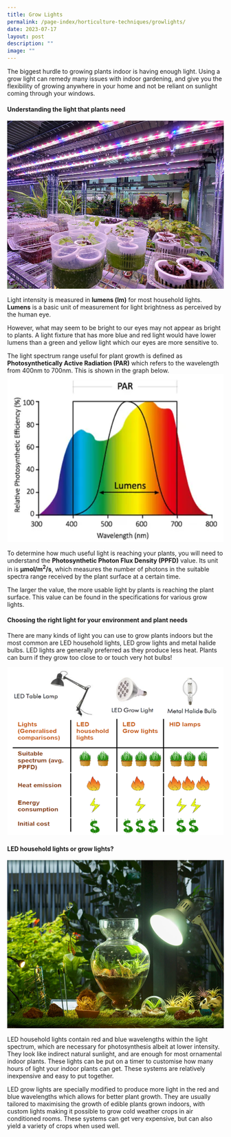 ```yaml
---
title: Grow Lights
permalink: /page-index/horticulture-techniques/growlights/
date: 2023-07-17
layout: post
description: ""
image: ""
---
```

<section>
<p>The biggest hurdle to growing plants indoor is having enough light. Using a grow light can remedy many issues with indoor gardening, and give you the flexibility of growing anywhere in your home and not be reliant on sunlight coming through your windows. </p>
</section>
<section>
<h4>Understanding the light that plants need</h4>
	<img style="height:390px; width:520px" src="/images/Hardscapes/Growlight_JacChua%20(2).jpg">
<p>Light intensity is measured in <b>lumens (lm)</b> for most household lights. <b>Lumens</b> is a basic unit of measurement for light brightness as perceived by the human eye.</p>
<p>However, what may seem to be bright to our eyes may not appear as bright to plants. A light fixture that has more blue and red light would have lower lumens than a green and yellow light which our eyes are more sensitive to.</p>  
<p>The light spectrum range useful for plant growth is defined as <b>Photosynthetically Active Radiation (PAR)</b> which refers to the wavelength from 400nm to 700nm. This is shown in the graph below.
	<img style="height:390px; width:520px" src="/images/Horti%20techniques/grow%20lights%20wavelength.png">
</p><p>To determine how much useful light is reaching your plants, you will need to understand the <b>Photosynthetic Photon Flux Density (PPFD)</b> value. Its unit in is <b>µmol/m<sup>2</sup>/s</b>, which measures the number of photons in the suitable spectra range received by the plant surface at a certain time.</p>
<p>The larger the value, the more usable light by plants is reaching the plant surface. This value can be found in the specifications for various grow lights.</p>
</section>
<section>
<h4>Choosing the right light for your environment and plant needs</h4>
<p>There are many kinds of light you can use to grow plants indoors but the most common are LED household lights, LED grow lights and metal halide bulbs. LED lights are generally preferred as they produce less heat. Plants can burn if they grow too close to or touch very hot bulbs! </p>
	<img style="height:390px; width:520px" src="/images/Horti%20techniques/grow%20lights%20table.png">
</section>
<section>
<h4>LED household lights or grow lights?</h4>
		<img style="height:390px; width:520px" src="/images/Hardscapes/Growlight_JacChua%20(1).jpg">
<p>LED household lights contain red and blue wavelengths within the light spectrum, which are necessary for photosynthesis albeit at lower intensity. They look like indirect natural sunlight, and are enough for most ornamental indoor plants. These lights can be put on a timer to customise how many hours of light your indoor plants can get. These systems are relatively inexpensive and easy to put together.
</p><p>LED grow lights are specially modified to produce more light in the red and blue wavelengths which allows for better plant growth. They are usually tailored to maximising the growth of edible plants grown indoors, with custom lights making it possible to grow cold weather crops in air conditioned rooms. These systems can get very expensive, but can also yield a variety of crops when used well. </p>
</section>